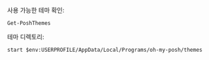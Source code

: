 사용 가능한 테마 확인:
```pwsh
Get-PoshThemes
```

테마 디렉토리:
```pwsh
start $env:USERPROFILE/AppData/Local/Programs/oh-my-posh/themes
```